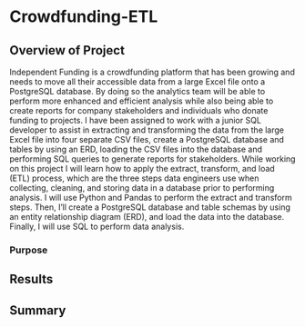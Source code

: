 # Crowdfunding-ETL

## Overview of Project
Independent Funding is a crowdfunding platform that has been growing and needs to move all their accessible data from a large Excel file onto a PostgreSQL database.  By doing so the analytics team will be able to perform more enhanced and efficient analysis while also being able to create reports for company stakeholders and individuals who donate funding to projects.  I have been assigned to work with a junior SQL developer to assist in extracting and transforming the data from the large Excel file into four separate CSV files, create a PostgreSQL database and tables by using an ERD, loading the CSV files into the database and performing SQL queries to generate reports for stakeholders.  While working on this project I will learn how to apply the extract, transform, and load (ETL) process, which are the three steps data engineers use when collecting, cleaning, and storing data in a database prior to performing analysis. I will use Python and Pandas to perform the extract and transform steps. Then, I’ll create a PostgreSQL database and table schemas by using an entity relationship diagram (ERD), and load the data into the database. Finally, I will use SQL to perform data analysis.

### Purpose


## Results


## Summary




